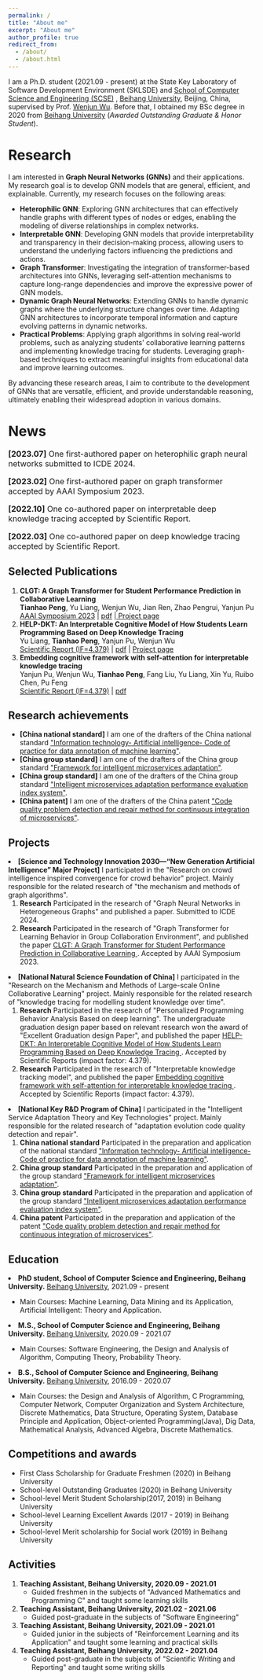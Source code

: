 ```yaml
---
permalink: /
title: "About me"
excerpt: "About me"
author_profile: true
redirect_from: 
  - /about/
  - /about.html
---
```


I am a Ph.D. student (2021.09 - present) at the State Key Laboratory of Software Development Environment (SKLSDE) and <a href="https://scse.buaa.edu.cn/">School of Computer Science and Engineering (SCSE)</a>
<a href="https://scse.buaa.edu.cn/"></a>, <a href="https://www.buaa.edu.cn/">Beihang University</a>, Beijing, China, supervised by Prof. <a href="https://iai.buaa.edu.cn/info/1013/1093.htm">Wenjun Wu</a>. Before that, I obtained my BSc degree in 2020
from
<a href="https://www.buaa.edu.cn/">Beihang University</a> (<i>Awarded Outstanding Graduate & Honor Student</i>).

Research
======
I am interested in <strong>Graph Neural Networks (GNNs)</strong> and their applications. My research goal is to develop GNN models that are general, efficient, and explainable.
Currently, my research focuses on the following areas:
<ul>
    <li>
        <strong>Heterophilic GNN</strong>: Exploring GNN architectures that can effectively handle graphs with different types of nodes or edges, enabling the modeling of diverse relationships in complex networks.
    </li>
    <li>
        <strong>Interpretable GNN</strong>: Developing GNN models that provide interpretability and transparency in their decision-making process, allowing users to understand the underlying factors influencing the
        predictions and actions.
    </li>
    <li>
        <strong>Graph Transformer</strong>: Investigating the integration of transformer-based architectures into GNNs, leveraging self-attention mechanisms to capture long-range dependencies and improve the expressive
        power of GNN models.
    </li>
    <li>
        <strong>Dynamic Graph Neural Networks</strong>: Extending GNNs to handle dynamic graphs where the underlying structure changes over time. Adapting GNN architectures to incorporate temporal information and capture
        evolving patterns in dynamic networks.
    </li>
    <li>
        <strong>Practical Problems</strong>: Applying graph algorithms in solving real-world problems, such as analyzing students' collaborative learning patterns and implementing knowledge tracing for students. Leveraging
        graph-based techniques to extract meaningful insights from educational data and improve learning outcomes.
    </li>
</ul>
By advancing these research areas, I aim to contribute to the development of GNNs that are versatile, efficient, and provide understandable reasoning, ultimately enabling their widespread adoption in various domains.

News
======
<p style="font-size:16px"> <strong>[2023.07]</strong> One first-authored paper on heterophilic graph neural networks submitted to ICDE 2024.</p>

<!-- <p style="font-size:16px"> <strong>[2023.05]</strong> One first-authored paper on graph contrastive learning submitted to NeurIPS 2023.</p> -->

<p style="font-size:16px"> <strong>[2023.02]</strong> One first-authored paper on graph transformer accepted by AAAI Symposium 2023.</p>

<p style="font-size:16px"> <strong>[2022.10]</strong> One co-authored paper on interpretable deep knowledge tracing accepted by Scientific Report.</p>

<p style="font-size:16px"> <strong>[2022.03]</strong> One co-authored paper on deep knowledge tracing accepted by Scientific Report.</p>

Selected Publications
------
1. **CLGT: A Graph Transformer for Student Performance Prediction in Collaborative Learning** <br>**Tianhao Peng**, Yu Liang, Wenjun Wu, Jian Ren, Zhao Pengrui, Yanjun Pu <br><a href="https://aaai-23.aaai.org/">AAAI Symposium 2023</a> $\vert$ <a href="https://ojs.aaai.org/index.php/AAAI/article/download/26893/26665">pdf</a> $\vert$<a href="https://github.com/Tianhao-Peng/CLGT">
Project page</a>
2. **HELP-DKT: An Interpretable Cognitive Model of How Students Learn Programming Based on Deep Knowledge Tracing** <br>Yu Liang, <strong>Tianhao Peng</strong>, Yanjun Pu, Wenjun Wu <br><a href="https://www.nature.com/srep">Scientific Report (IF=4.379)</a> $\vert$ <a href="https://www.nature.com/articles/s41598-022-07956-0">pdf</a> $\vert$ <a href="https://github.com/liangyubuaa/HELP-DKT">Project page</a>
3. **Embedding cognitive framework with self-attention for interpretable knowledge tracing** <br>Yanjun Pu, Wenjun Wu, <strong>Tianhao Peng</strong>, Fang Liu, Yu Liang, Xin Yu, Ruibo Chen, Pu Feng <br><a href="https://www.nature.com/srep">Scientific Report (IF=4.379)</a> $\vert$ <a href="https://www.nature.com/articles/s41598-022-22539-9">pdf</a>

Research achievements
------
<ul>
<li><strong>[China national standard]</strong> I am one of the drafters of the China national standard <a href="https://std.samr.gov.cn/gb/search/gbDetailed?id=91B707B3BE89F2B6E05397BE0A0AB1F8">"Information technology- Artificial intelligence- Code of practice for data annotation of machine learning"</a>.</li>
<li><strong>[China group standard]</strong> I am one of the drafters of the China group standard <a href="http://www.ttbz.org.cn/StandardManage/Detail/52125/">"Framework for intelligent microservices adaptation"</a>.</li>
<li><strong>[China group standard]</strong> I am one of the drafters of the China group standard <a href="http://www.ttbz.org.cn/StandardManage/Detail/52126/">"Intelligent microservices adaptation performance evaluation index system"</a>.</li>
<li><strong>[China patent]</strong> I am one of the drafters of the China patent <a href="https://www.patent9.com/patent/202210737640.5.html">"Code quality problem detection and repair method for continuous integration of microservices"</a>.</li>
</ul>

Projects
------
  <li><strong>[Science and Technology Innovation 2030—“New Generation Artificial Intelligence” Major Project]</strong> I participated in the "Research on crowd intelligence inspired convergence for crowd behavior" project.
      Mainly responsible for the related research of "the mechanism and methods of graph algorithms".
      <ol>
          <li><strong>Research</strong> Participated in the research of "Graph Neural Networks in Heterogeneous Graphs" and published a paper. Submitted to ICDE 2024.</li>
          <li><strong>Research</strong> Participated in the research of "Graph Transformer for Learning Behavior in Group Collaboration Environment", and published the paper
              <a href="https://arxiv.org/submit/4771189/view">
                  <papertitle>CLGT: A Graph Transformer for Student Performance Prediction in Collaborative Learning</papertitle>
              </a>. Accepted by AAAI Symposium 2023.</li>
      </ol>
  </li>
  <li><strong>[National Natural Science Foundation of China]</strong> I participated in the "Research on the Mechanism and Methods of Large-scale Online Collaborative Learning" project. Mainly responsible for the related
      research of "knowledge tracing for modelling student knowledge over time".
      <ol>
          <li><strong>Research</strong> Participated in the research of "Personalized Programming Behavior Analysis Based on deep learning". The undergraduate graduation design paper based on relevant research won the
              award of "Excellent Graduation design Paper", and published the paper
              <a href="https://www.nature.com/articles/s41598-022-07956-0">
                  <papertitle>HELP-DKT: An Interpretable Cognitive Model of How Students Learn Programming Based on Deep Knowledge Tracing</papertitle>
              </a>. Accepted by Scientific Reports (impact factor: 4.379).</li>
          <li><strong>Research</strong> Participated in the research of "Interpretable knowledge tracking model", and published the paper
              <a href="https://www.nature.com/articles/s41598-022-22539-9">
                  <papertitle>Embedding cognitive framework with self-attention for interpretable knowledge tracing</papertitle>
              </a>. Accepted by Scientific Reports (impact factor: 4.379).</li>
      </ol>
  </li>
  <li><strong>[National Key R&D Program of China]</strong> I participated in the "Intelligent Service Adaptation Theory and Key Technologies" project. Mainly responsible for the related research of "adaptation evolution
      code quality detection and repair".
      <ol>
          <li><strong>China national standard</strong> Participated in the preparation and application of the national standard <a href="https://std.samr.gov.cn/gb/search/gbDetailed?id=91B707B3BE89F2B6E05397BE0A0AB1F8">"Information technology- Artificial intelligence- Code of practice for data annotation of machine learning"</a>.</li>
          <li><strong>China group standard</strong> Participated in the preparation and application of the group standard <a href="http://www.ttbz.org.cn/StandardManage/Detail/52125/">"Framework for intelligent microservices adaptation"</a>.</li>
          <li><strong>China group standard</strong> Participated in the preparation and application of the group standard <a href="http://www.ttbz.org.cn/StandardManage/Detail/52126/">"Intelligent microservices adaptation performance evaluation index system"</a>.</li>
          <li><strong>China patent</strong> Participated in the preparation and application of the patent <a href="https://www.patent9.com/patent/202210737640.5.html">"Code quality problem detection and repair method for continuous integration of microservices"</a>.</li>
      </ol>
</li>

Education
------
<li><strong>PhD student, School of Computer Science and Engineering, Beihang University.</strong> <a href="https://www.buaa.edu.cn">Beihang University</a>, 2021.09 - present</li>
<ul>
    <li>Main Courses: Machine Learning, Data Mining and its Application, Artificial Intelligent: Theory and Application.
    </li>
</ul>
<li><strong>M.S., School of Computer Science and Engineering, Beihang University.</strong> <a href="https://www.buaa.edu.cn">Beihang University</a>, 2020.09 - 2021.07</li>
<ul>
    <li>Main Courses: Software Engineering, the Design and Analysis of Algorithm, Computing Theory, Probability Theory.
    </li>
</ul>
<li><strong>B.S., School of Computer Science and Engineering, Beihang University.</strong> <a href="https://www.buaa.edu.cn">Beihang University</a>, 2016.09 - 2020.07</li>
<ul>
    <li>Main Courses: the Design and Analysis of Algorithm, C Programming, Computer Network, Computer Organization and System Architecture, Discrete Mathematics, Data Structure, Operating System, Database Principle
        and Application, Object-oriented Programming(Java), Dig Data, Mathematical Analysis, Advanced Algebra, Discrete Mathematics.
    </li>
</ul>

Competitions and awards
------
<ul>
    <li>First Class Scholarship for Graduate Freshmen (2020) in Beihang University</li>
    <li>School-level Outstanding Graduates (2020) in Beihang University</li>
    <li>School-level Merit Student Scholarship(2017, 2019) in Beihang University</li>
    <li>School-level Learning Excellent Awards (2017 - 2019) in Beihang University</li>
    <li>School-level Merit scholarship for Social work (2019) in Beihang University</li>
</ul>

Activities
------
<ol>
    <li><strong>Teaching Assistant, Beihang University, 2020.09 - 2021.01</strong>
        <ul>
            <li>Guided freshmen in the subjects of "Advanced Mathematics and Programming C" and taught some learning skills</li>
        </ul>
    </li>
    <li><strong>Teaching Assistant, Beihang University, 2021.02 - 2021.06</strong>
        <ul>
            <li>Guided post-graduate in the subjects of "Software Engineering"</li>
        </ul>
    </li>
    <li><strong>Teaching Assistant, Beihang University, 2021.09 - 2021.01</strong>
        <ul>
            <li>Guided junior in the subjects of "Reinforcement Learning and its Application" and taught some learning and practical skills</li>
        </ul>
    </li>
    <li><strong>Teaching Assistant, Beihang University, 2022.02 - 2021.04</strong>
        <ul>
            <li>Guided post-graduate in the subjects of "Scientific Writing and Reporting" and taught some writing skills</li>
        </ul>
    </li>
</ol>